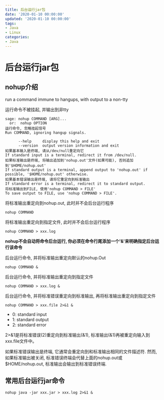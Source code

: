 ```yaml
---
title: 后台运行jar包
date: '2020-01-10 00:00:00'
updated: '2020-01-10 00:00:00'
tags:
- Java
- Linux
categories:
- Java
---
```


# 后台运行jar包

## nohup介绍

run a command immune to hangups, with output to a non-tty

运行命令不被挂起, 并输出到非tty

```shell
sage: nohup COMMAND [ARG]...
  or:  nohup OPTION
运行命令, 忽略挂起信号
Run COMMAND, ignoring hangup signals.

      --help     display this help and exit
      --version  output version information and exit
如果基本输入是终端, 请从/dev/null重定向它
If standard input is a terminal, redirect it from /dev/null.
如果标准输出是终端, 将输出追加到'nohup.out'文件(如果可能), 否则追加到'$HOME/nohup.out'
If standard output is a terminal, append output to 'nohup.out' if possible, '$HOME/nohup.out' otherwise.
如果基本错误输出是终端, 请将它重定向到标准输出
If standard error is a terminal, redirect it to standard output.
将标准输出到FILE, 使用'nohup COMMAND > FILE'
To save output to FILE, use 'nohup COMMAND > FILE'.
```

将标准输出重定向到nohup.out, 此时并不会后台运行程序

```shell
nohup COMMAND
```

将标准输出重定向到指定文件, 此时并不会后台运行程序

```shell
nohup COMMAND > xxx.log
```

**nohup不会自动将命令后台运行, 你必须在命令行尾添加一个'&'来明确指定后台运行该命令**

后台运行命令, 并将标准输出重定向默认的nohup.Out

```shell
nohup COMMAND &
```

后台运行命令, 并将标准输出重定向到指定文件

```shell
nohup COMMAND > xxx.log &
```

后台运行命令, 并将标准错误重定向到标准输出, 再将标准输出重定向到指定文件

```shell
nohup COMMAND > xxx.file 2>&1 &
```

- 0: standard input
- 1: standard output
- 2: standard error

2>&1是将标准错误(2)重定向到标准输出(&1), 标准输出(&1)再被重定向输入到xxx.file文件中。

如果标准错误输出是终端, 它通常会重定向到和标准输出相同的文件描述符. 然而, 如果标准输出被关闭, 标准错误终端会代替上面的nohup.out或$HOME/nohup.out, 标准输出会输出到标准错误终端.

## 常用后台运行jar命令

```shell
nohup java -jar xxx.jar > xxx.log 2>&1 &
```
